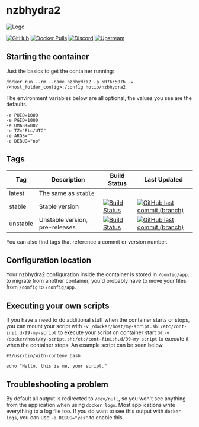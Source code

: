 # nzbhydra2

![Logo](https://raw.githubusercontent.com/hotio/unraid-templates/master/hotio/img/nzbhydra2.png)  

[![GitHub](https://img.shields.io/badge/source-github-lightgrey)](https://github.com/hotio/docker-nzbhydra2)
[![Docker Pulls](https://img.shields.io/docker/pulls/hotio/nzbhydra2)](https://hub.docker.com/r/hotio/nzbhydra2)
[![Discord](https://img.shields.io/discord/610068305893523457?color=738ad6&label=discord&logo=discord&logoColor=white)](https://discord.gg/3SnkuKp)
[![Upstream](https://img.shields.io/badge/upstream-project-yellow)](https://github.com/theotherp/nzbhydra2)

## Starting the container

Just the basics to get the container running:

```shell
docker run --rm --name nzbhydra2 -p 5076:5076 -v /<host_folder_config>:/config hotio/nzbhydra2
```

The environment variables below are all optional, the values you see are the defaults.

```shell
-e PUID=1000
-e PGID=1000
-e UMASK=002
-e TZ="Etc/UTC"
-e ARGS=""
-e DEBUG="no"
```

## Tags

| Tag      | Description                    | Build Status                                                                                                                                                  | Last Updated                                                                                                                                                            |
| ---------|--------------------------------|---------------------------------------------------------------------------------------------------------------------------------------------------------------|-------------------------------------------------------------------------------------------------------------------------------------------------------------------------|
| latest   | The same as `stable`           |                                                                                                                                                               |                                                                                                                                                                         |
| stable   | Stable version                 | [![Build Status](https://cloud.drone.io/api/badges/hotio/docker-nzbhydra2/status.svg?ref=refs/heads/stable)](https://cloud.drone.io/hotio/docker-nzbhydra2)   | [![GitHub last commit (branch)](https://img.shields.io/github/last-commit/hotio/docker-nzbhydra2/stable)](https://github.com/hotio/docker-nzbhydra2/commits/stable)     |
| unstable | Unstable version, pre-releases | [![Build Status](https://cloud.drone.io/api/badges/hotio/docker-nzbhydra2/status.svg?ref=refs/heads/unstable)](https://cloud.drone.io/hotio/docker-nzbhydra2) | [![GitHub last commit (branch)](https://img.shields.io/github/last-commit/hotio/docker-nzbhydra2/unstable)](https://github.com/hotio/docker-nzbhydra2/commits/unstable) |

You can also find tags that reference a commit or version number.

## Configuration location

Your nzbhydra2 configuration inside the container is stored in `/config/app`, to migrate from another container, you'd probably have to move your files from `/config` to `/config/app`.

## Executing your own scripts

If you have a need to do additional stuff when the container starts or stops, you can mount your script with `-v /docker/host/my-script.sh:/etc/cont-init.d/99-my-script` to execute your script on container start or `-v /docker/host/my-script.sh:/etc/cont-finish.d/99-my-script` to execute it when the container stops. An example script can be seen below.

```shell
#!/usr/bin/with-contenv bash

echo "Hello, this is me, your script."
```

## Troubleshooting a problem

By default all output is redirected to `/dev/null`, so you won't see anything from the application when using `docker logs`. Most applications write everything to a log file too. If you do want to see this output with `docker logs`, you can use `-e DEBUG="yes"` to enable this.
